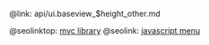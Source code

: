 @link: api/ui.baseview_$height_other.md

@seolinktop: [mvc library](https://webix.com)
@seolink: [javascript menu](https://webix.com/widget/menu/)